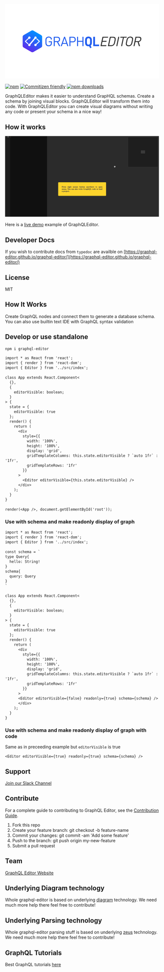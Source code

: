 [![GraphQLEditor Editor](assets/logo.gif)](https://graphqleditor.com)

[![npm](https://img.shields.io/npm/v/graphql-editor.svg?style=flat-square)](https://www.npmjs.com/package/graphql-editor) [![Commitizen friendly](https://img.shields.io/badge/commitizen-friendly-brightgreen.svg?style=flat-square)](http://commitizen.github.io/cz-cli/) [![npm downloads](https://img.shields.io/npm/dt/graphql-editor.svg?style=flat-square)](https://www.npmjs.com/package/graphql-editor)

GraphQLEditor makes it easier to understand GrapHQL schemas. Create a schema by joining visual blocks. GraphQLEditor will transform them into code. With GraphQLEditor you can create visual diagrams without writing any code or present your schema in a nice way!

## How it works

[![GraphQLEditor Editor](assets/readme.gif)](https://app.graphqleditor.com/explore/pokemonschema?visibleMenu=code)

Here is a [live demo](https://graphqleditor.com) example of GraphQLEditor.

## Developer Docs

If you wish to contribute docs from `typedoc` are availble on [https://graphql-editor.github.io/graphql-editor/](https://graphql-editor.github.io/graphql-editor/)

## License

MIT

## How It Works

Create GraphQL nodes and connect them to generate a database schema. You can also use builtin text IDE with GraphQL syntax validation

## Develop or use standalone

```
npm i graphql-editor
```

```tsx
import * as React from 'react';
import { render } from 'react-dom';
import { Editor } from '../src/index';

class App extends React.Component<
  {},
  {
    editorVisible: boolean;
  }
> {
  state = {
    editorVisible: true
  };
  render() {
    return (
      <div
        style={{
          width: '100%',
          height: '100%',
          display: 'grid',
          gridTemplateColumns: this.state.editorVisible ? `auto 1fr` : '1fr',
          gridTemplateRows: '1fr'
        }}
      >
        <Editor editorVisible={this.state.editorVisible} />
      </div>
    );
  }
}

render(<App />, document.getElementById('root'));
```

### Use with schema and make readonly display of graph
```tsx
import * as React from 'react';
import { render } from 'react-dom';
import { Editor } from '../src/index';

const schema = `
type Query{
  hello: String!
}
schema{
  query: Query
}
`

class App extends React.Component<
  {},
  {
    editorVisible: boolean;
  }
> {
  state = {
    editorVisible: true
  };
  render() {
    return (
      <div
        style={{
          width: '100%',
          height: '100%',
          display: 'grid',
          gridTemplateColumns: this.state.editorVisible ? `auto 1fr` : '1fr',
          gridTemplateRows: '1fr'
        }}
      >
      <Editor editorVisible={false} readonly={true} schema={schema} />
      </div>
    );
  }
}
```
### Use with schema and make readonly display of graph with code

Same as in preceeding example but `editorVisible` is true

```tsx
<Editor editorVisible={true} readonly={true} schema={schema} />
```
## Support 

[Join our Slack Channel](https://join.slack.com/t/graphqleditor/shared_invite/enQtNDkwOTgyOTM5OTc1LWI4YjU3N2U5NGVkNzQ2NzY5MGUxMTJiNjFlZDM1Zjc2OWRmNTI0NDM3OWUxYTk4Yjk3MzZlY2QwOWUzZmM2NDI)

## Contribute

For a complete guide to contributing to GraphQL Editor, see the [Contribution Guide](CONTRIBUTING.md).

1.  Fork this repo
2.  Create your feature branch: git checkout -b feature-name
3.  Commit your changes: git commit -am 'Add some feature'
4.  Push to the branch: git push origin my-new-feature
5.  Submit a pull request

## Team 

[GraphQL Editor Website](https://graphqleditor.com)

## Underlying Diagram technology

Whole graphql-editor is based on underlying [diagram](https://github.com/graphql-editor/diagram) technology. We need much more help there feel free to contribute!

## Underlying Parsing technology

Whole graphql-editor parsing stuff is based on underlying [zeus](https://github.com/graphql-editor/graphql-zeus) technology. We need much more help there feel free to contribute!

## GraphQL Tutorials

Best GraphQL tutorials [here](https://blog.graphqleditor.com/top-graphql-tutorials-reviewed-2019)
